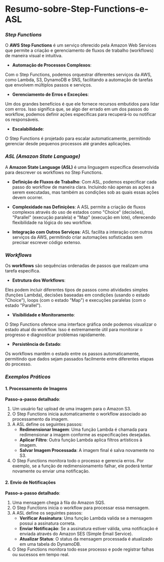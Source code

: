 # Resumo-sobre-Step-Functions-e-ASL


### *Step Functions*

O **AWS Step Functions** é um serviço oferecido pela Amazon Web Services que permite a criação e gerenciamento de fluxos de trabalho (workflows) de maneira visual e intuitiva. 

- **Automação de Processos Complexos**: 

Com o Step Functions, podemos orquestrar diferentes serviços da AWS, como Lambda, S3, DynamoDB e SNS, facilitando a automação de tarefas que envolvem múltiplos passos e serviços.


- **Gerenciamento de Erros e Exceções**: 

Um dos grandes benefícios é que ele fornece recursos embutidos para lidar com erros. Isso significa que, se algo der errado em um dos passos do workflow, podemos definir ações específicas para recuperá-lo ou notificar os responsáveis.


- **Escalabilidade**: 

O Step Functions é projetado para escalar automaticamente, permitindo gerenciar desde pequenos processos até grandes aplicações.

### *ASL (Amazon State Language)*

A **Amazon State Language (ASL)** é uma linguagem específica desenvolvida para descrever os workflows no Step Functions.

- **Definição de Fluxos de Trabalho**: Com ASL, podemos especificar cada passo do workflow de maneira clara. Incluindo não apenas as ações a serem executadas, mas também as condições sob as quais essas ações devem ocorrer.

- **Complexidade nas Definições**: A ASL permite a criação de fluxos complexos através do uso de estados como "Choice" (decisões), "Parallel" (execução paralela) e "Map" (execução em lote), oferecendo flexibilidade na lógica do seu workflow.

- **Integração com Outros Serviços**: ASL facilita a interação com outros serviços da AWS, permitindo criar automações sofisticadas sem precisar escrever código extenso.



### *Workflows*

Os **workflows** são sequências ordenadas de passos que realizam uma tarefa específica.

- **Estrutura dos Workflows**: 

Eles podem incluir diferentes tipos de passos como atividades simples (funções Lambda), decisões baseadas em condições (usando o estado "Choice"), loops (com o estado "Map") e execuções paralelas (com o estado "Parallel").


- **Visibilidade e Monitoramento**: 

O Step Functions oferece uma interface gráfica onde podemos visualizar o estado atual do workflow. Isso é extremamente útil para monitorar o progresso e diagnosticar problemas rapidamente.


- **Persistência de Estado**: 

Os workflows mantêm o estado entre os passos automaticamente, permitindo que dados sejam passados facilmente entre diferentes etapas do processo.



### *Exemplos Práticos*

#### 1. Processamento de Imagens

**Passo-a-passo detalhado**:

1. Um usuário faz upload de uma imagem para o Amazon S3.
2. O Step Functions inicia automaticamente o workflow associado ao processamento da imagem.
3. A ASL define os seguintes passos:
   - **Redimensionar Imagem**: Uma função Lambda é chamada para redimensionar a imagem conforme as especificações desejadas.
   - **Aplicar Filtro**: Outra função Lambda aplica filtros artísticos à imagem.
   - **Salvar Imagem Processada**: A imagem final é salva novamente no S3.
4. O Step Functions monitora todo o processo e gerencia erros. Por exemplo, se a função de redimensionamento falhar, ele poderá tentar novamente ou enviar uma notificação.

#### 2. Envio de Notificações

**Passo-a-passo detalhado**:

1. Uma mensagem chega à fila do Amazon SQS.
2. O Step Functions inicia o workflow para processar essa mensagem.
3. A ASL define os seguintes passos:
   - **Verificar Assinatura**: Uma função Lambda valida se a mensagem possui a assinatura correta.
   - **Enviar Notificação**: Se a assinatura estiver válida, uma notificação é enviada através do Amazon SES (Simple Email Service).
   - **Atualizar Status**: O status da mensagem processada é atualizado em uma tabela do DynamoDB.
4. O Step Functions monitora todo esse processo e pode registrar falhas ou sucessos em tempo real.
